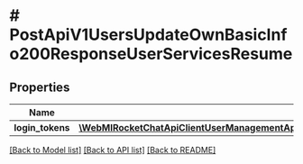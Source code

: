 # # PostApiV1UsersUpdateOwnBasicInfo200ResponseUserServicesResume

## Properties

Name | Type | Description | Notes
------------ | ------------- | ------------- | -------------
**login_tokens** | [**\WebMIRocketChatApiClientUserManagementApi\Model\PostApiV1UsersUpdateOwnBasicInfo200ResponseUserServicesResumeLoginTokensInner[]**](PostApiV1UsersUpdateOwnBasicInfo200ResponseUserServicesResumeLoginTokensInner.md) |  | [optional]

[[Back to Model list]](../../README.md#models) [[Back to API list]](../../README.md#endpoints) [[Back to README]](../../README.md)

